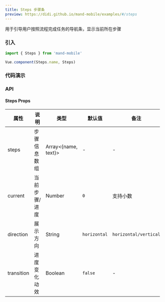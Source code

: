 ```yaml
---
title: Steps 步骤条
preview: https://didi.github.io/mand-mobile/examples/#/steps
---
```


用于引导用户按照流程完成任务的导航条，显示当前所在步骤

### 引入

```javascript
import { Steps } from 'mand-mobile'

Vue.component(Steps.name, Steps)
```

### 代码演示
<!-- DEMO -->

### API

#### Steps Props
| 属性 | 说明 | 类型 | 默认值 | 备注 |
|----|-----|------|------|------|
|steps | 步骤信息数组 | Array<{name, text}> |-|-|
|current | 当前步骤/进度 | Number | `0` | 支持小数 |
|direction | 展示方向 | String | `horizontal` | `horizontal/vertical` |
|transition | 进度变化动效 | Boolean | `false` |-|
